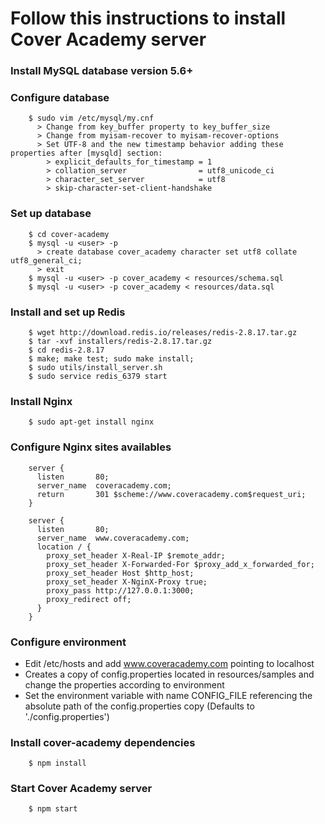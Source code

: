 # Follow this instructions to install Cover Academy server #
### Install MySQL database version 5.6+ ###
### Configure database ###
```
    $ sudo vim /etc/mysql/my.cnf
      > Change from key_buffer property to key_buffer_size
      > Change from myisam-recover to myisam-recover-options
      > Set UTF-8 and the new timestamp behavior adding these properties after [mysqld] section:
        > explicit_defaults_for_timestamp = 1
        > collation_server                = utf8_unicode_ci
        > character_set_server            = utf8
        > skip-character-set-client-handshake
```
### Set up database ###
```
    $ cd cover-academy
    $ mysql -u <user> -p
      > create database cover_academy character set utf8 collate utf8_general_ci;
      > exit
    $ mysql -u <user> -p cover_academy < resources/schema.sql
    $ mysql -u <user> -p cover_academy < resources/data.sql
```
### Install and set up Redis ###
```
    $ wget http://download.redis.io/releases/redis-2.8.17.tar.gz
    $ tar -xvf installers/redis-2.8.17.tar.gz
    $ cd redis-2.8.17
    $ make; make test; sudo make install;
    $ sudo utils/install_server.sh
    $ sudo service redis_6379 start
```
### Install Nginx ###
```   
    $ sudo apt-get install nginx
```
### Configure Nginx sites availables ###
```
    server {
      listen       80;
      server_name  coveracademy.com;
      return       301 $scheme://www.coveracademy.com$request_uri;
    }

    server {
      listen       80;
      server_name  www.coveracademy.com;
      location / {
        proxy_set_header X-Real-IP $remote_addr;
        proxy_set_header X-Forwarded-For $proxy_add_x_forwarded_for;
        proxy_set_header Host $http_host;
        proxy_set_header X-NginX-Proxy true;
        proxy_pass http://127.0.0.1:3000;
        proxy_redirect off;
      }
    }
```
### Configure environment ###
* Edit /etc/hosts and add www.coveracademy.com pointing to localhost
* Creates a copy of config.properties located in resources/samples and change the properties according to environment
* Set the environment variable with name CONFIG_FILE referencing the absolute path of the config.properties copy (Defaults to './config.properties')
### Install cover-academy dependencies ###
```
    $ npm install
```
### Start Cover Academy server ###
```
    $ npm start
```